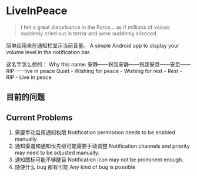 # LiveInPeace

>I felt a great disturbance in the Force... as if millions of voices suddenly cried out in terror and were suddenly silenced.

简单应用来在通知栏显示当前音量。
A simple Android app to display your volume level in the notification bar.

这名字怎么想的：
Why this name:
安静——祝我安静——祝我安息——安息——RIP——live in peace
Quiet - Wishing for peace - Wishing for rest - Rest - RIP - Live in peace

## 目前的问题
## Current Problems

1. 需要手动启用通知权限
   Notification permission needs to be enabled manually
2. 通知渠道和通知优先级可能需要手动调整 
   Notification channels and priority may need to be adjusted manually.
3. 通知图标可能不够醒目
   Notification icon may not be prominent enough.
4. 随便什么 bug 都有可能
   Any kind of bug is possible